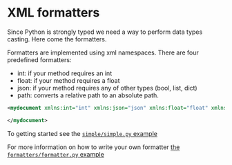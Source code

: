 # XML formatters

Since Python is strongly typed we need a way to perform data types casting. Here come the formatters.

Formatters are implemented using xml namespaces. There are four predefined formatters:

- int: if your method requires an int 
- float: if your method requires a float 
- json: if your method requires any of other types (bool, list, dict) 
- path: converts a relative path to an absolute path.

```xml
<mydocument xmlns:int="int" xmlns:json="json" xmlns:float="float" xmlns:path="path">

</mydocument>
```

To getting started see the [`simple/simple.py` example](../samples/simple/README.md)

For more information on how to write your own formatter [the `formatters/formatter.py` example](../samples/formatters/README.md)
